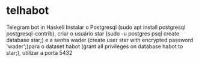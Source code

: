 # telhabot
Telegram bot in Haskell
 Instalar o Postgresql (sudo apt install postgresql postgresql-contrib), criar o usuário star (sudo -u postgres psql
 create database star;) e a senha wader (create user star with encrypted password 'wader';)para o dataset habot (grant all privileges on database habot to star;), utilizar a porta 5432